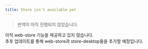 ```yaml
---
title: Store isn't available yet
---
```


> 번역이 아직 진행되지 않았습니다.

아직 web-store 기능을 제공하고 있지 않습니다.  
추후 업데이트를 통해 web-store과 store-desktop들을 추가할 예정입니다.
